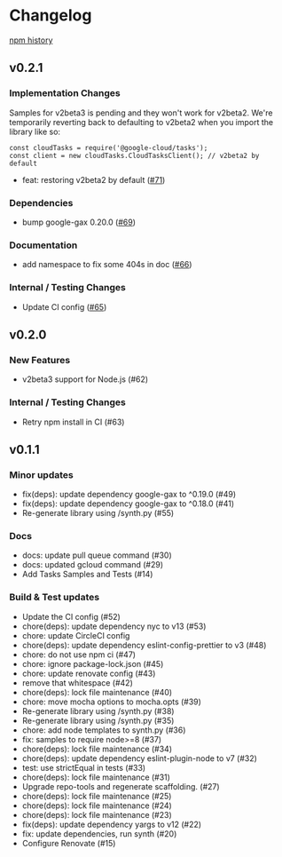 # Changelog

[npm history][1]

[1]: https://www.npmjs.com/package/nodejs-tasks?activeTab=versions

## v0.2.1

### Implementation Changes
Samples for v2beta3 is pending and they won't work for v2beta2. We're temporarily reverting back to defaulting to v2beta2 when you import the library like so:
```
const cloudTasks = require('@google-cloud/tasks');
const client = new cloudTasks.CloudTasksClient(); // v2beta2 by default
```
- feat: restoring v2beta2 by default ([#71](https://github.com/googleapis/nodejs-tasks/pull/71))

### Dependencies
- bump google-gax 0.20.0 ([#69](https://github.com/googleapis/nodejs-tasks/pull/69))

### Documentation
- add namespace to fix some 404s in doc ([#66](https://github.com/googleapis/nodejs-tasks/pull/66))

### Internal / Testing Changes
- Update CI config ([#65](https://github.com/googleapis/nodejs-tasks/pull/65))

## v0.2.0

### New Features
- v2beta3 support for Node.js (#62)

### Internal / Testing Changes
- Retry npm install in CI (#63)

## v0.1.1

### Minor updates
- fix(deps): update dependency google-gax to ^0.19.0 (#49)
- fix(deps): update dependency google-gax to ^0.18.0 (#41)
- Re-generate library using /synth.py (#55)

### Docs
- docs: update pull queue command (#30)
- docs: updated gcloud command (#29)
- Add Tasks Samples and Tests (#14)

### Build & Test updates
- Update the CI config (#52)
- chore(deps): update dependency nyc to v13 (#53)
- chore: update CircleCI config
- chore(deps): update dependency eslint-config-prettier to v3 (#48)
- chore: do not use npm ci (#47)
- chore: ignore package-lock.json (#45)
- chore: update renovate config (#43)
- remove that whitespace (#42)
- chore(deps): lock file maintenance (#40)
- chore: move mocha options to mocha.opts (#39)
- Re-generate library using /synth.py (#38)
- Re-generate library using /synth.py (#35)
- chore: add node templates to synth.py (#36)
- fix: samples to require node>=8 (#37)
- chore(deps): lock file maintenance (#34)
- chore(deps): update dependency eslint-plugin-node to v7 (#32)
- test: use strictEqual in tests (#33)
- chore(deps): lock file maintenance (#31)
- Upgrade repo-tools and regenerate scaffolding. (#27)
- chore(deps): lock file maintenance (#25)
- chore(deps): lock file maintenance (#24)
- chore(deps): lock file maintenance (#23)
- fix(deps): update dependency yargs to v12 (#22)
- fix: update dependencies, run synth (#20)
- Configure Renovate (#15)

